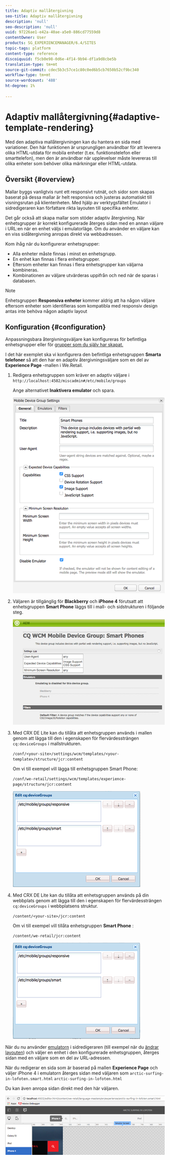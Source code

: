 ```yaml
---
title: Adaptiv mallåtergivning
seo-title: Adaptiv mallåtergivning
description: 'null'
seo-description: 'null'
uuid: 97226ae1-e42a-40ae-a5e0-886cd77559d8
contentOwner: User
products: SG_EXPERIENCEMANAGER/6.4/SITES
topic-tags: platform
content-type: reference
discoiquuid: f5cb0e98-0d6e-4f14-9b94-df1a9d8cbe5b
translation-type: tm+mt
source-git-commit: cdec5b3c57ce1c80c0ed6b5cb7650b52cf9bc340
workflow-type: tm+mt
source-wordcount: '488'
ht-degree: 1%

---
```



# Adaptiv mallåtergivning{#adaptive-template-rendering}

Med den adaptiva mallåtergivningen kan du hantera en sida med variationer. Den här funktionen är ursprungligen användbar för att leverera olika HTML-utdata för mobila enheter (t.ex. funktionstelefon eller smarttelefon), men den är användbar när upplevelser måste levereras till olika enheter som behöver olika märkningar eller HTML-utdata.

## Översikt {#overview}

Mallar byggs vanligtvis runt ett responsivt rutnät, och sidor som skapas baserat på dessa mallar är helt responsiva och justeras automatiskt till visningsrutan på klientenheten. Med hjälp av verktygsfältet Emulator i sidredigeraren kan författare rikta layouten till specifika enheter.

Det går också att skapa mallar som stöder adaptiv återgivning. När enhetsgrupper är korrekt konfigurerade återges sidan med en annan väljare i URL:en när en enhet väljs i emulatorläge. Om du använder en väljare kan en viss sidåtergivning anropas direkt via webbadressen.

Kom ihåg när du konfigurerar enhetsgrupper:

* Alla enheter måste finnas i minst en enhetsgrupp.
* En enhet kan finnas i flera enhetsgrupper.
* Eftersom enheter kan finnas i flera enhetsgrupper kan väljarna kombineras.
* Kombinationen av väljare utvärderas uppifrån och ned när de sparas i databasen.

>[!NOTE]
>
>Enhetsgruppen **Responsiva enheter** kommer aldrig att ha någon väljare eftersom enheter som identifieras som kompatibla med responsiv design antas inte behöva någon adaptiv layout

## Konfiguration {#configuration}

Anpassningsbara återgivningsväljare kan konfigureras för befintliga enhetsgrupper eller för [grupper som du själv har skapat.](/help/sites-developing/mobile.md#device-groups)

I det här exemplet ska vi konfigurera den befintliga enhetsgruppen **Smarta telefoner** så att den har en adaptiv återgivningsväljare som en del av **Experience Page** -mallen i We.Retail.

1. Redigera enhetsgruppen som kräver en adaptiv väljare i `http://localhost:4502/miscadmin#/etc/mobile/groups`

   Ange alternativet **Inaktivera emulator** och spara.

   ![chlimage_1-157](assets/chlimage_1-157.png)

1. Väljaren är tillgänglig för **Blackberry** och **iPhone 4** förutsatt att enhetsgruppen **Smart Phone** läggs till i mall- och sidstrukturen i följande steg.

   ![chlimage_1-158](assets/chlimage_1-158.png)

1. Med CRX DE Lite kan du tillåta att enhetsgruppen används i mallen genom att lägga till den i egenskapen för flervärdessträngen `cq:deviceGroups` i mallstrukturen.

   `/conf/<your-site>/settings/wcm/templates/<your-template>/structure/jcr:content`

   Om vi till exempel vill lägga till enhetsgruppen Smart Phone:

   `/conf/we-retail/settings/wcm/templates/experience-page/structure/jcr:content`

   ![chlimage_1-159](assets/chlimage_1-159.png)

1. Med CRX DE Lite kan du tillåta att enhetsgruppen används på din webbplats genom att lägga till den i egenskapen för flervärdessträngen `cq:deviceGroups` i webbplatsens struktur.

   `/content/<your-site>/jcr:content`

   Om vi till exempel vill tillåta enhetsgruppen **Smart Phone** :

   `/content/we-retail/jcr:content`

   ![chlimage_1-160](assets/chlimage_1-160.png)

När du nu använder [emulatorn](/help/sites-authoring/responsive-layout.md#layout-definitions-device-emulation-and-breakpoints) i sidredigeraren (till exempel när du [ändrar layouten](/help/sites-authoring/responsive-layout.md)) och väljer en enhet i den konfigurerade enhetsgruppen, återges sidan med en väljare som en del av URL-adressen.

När du redigerar en sida som är baserad på mallen **Experience Page** och väljer iPhone 4 i emulatorn återges sidan med väljaren som `arctic-surfing-in-lofoten.smart.html` `arctic-surfing-in-lofoten.html`

Du kan även anropa sidan direkt med den här väljaren.

![chlimage_1-161](assets/chlimage_1-161.png)


